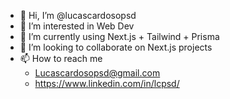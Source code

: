 - 👋 Hi, I’m @lucascardosopsd
- 👀 I’m interested in Web Dev
- 🌱 I’m currently using Next.js + Tailwind + Prisma
- 💞️ I’m looking to collaborate on Next.js projects
- 📫 How to reach me
  - Lucascardosopsd@gmail.com
  - https://www.linkedin.com/in/lcpsd/
